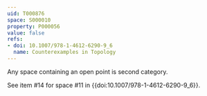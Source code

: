 ```yaml
---
uid: T000876
space: S000010
property: P000056
value: false
refs:
- doi: 10.1007/978-1-4612-6290-9_6
  name: Counterexamples in Topology
---
```


Any space containing an open point is second category.

See item #14 for space #11 in {{doi:10.1007/978-1-4612-6290-9_6}}.
